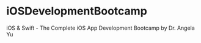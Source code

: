# iOSDevelopmentBootcamp
iOS &amp; Swift - The Complete iOS App Development Bootcamp by Dr. Angela Yu
